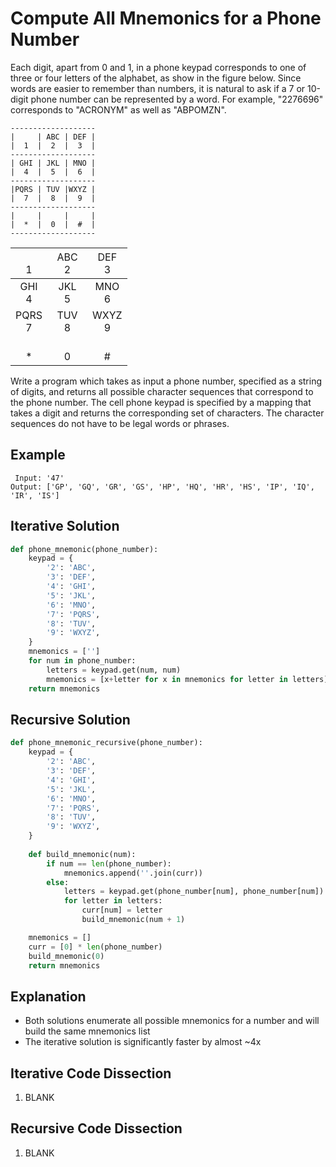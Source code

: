 # Compute All Mnemonics for a Phone Number
Each digit, apart from 0 and 1, in a phone keypad corresponds to one of three or four letters of the alphabet, as show in the figure below. Since words are easier to remember than numbers, it is natural to ask if a 7 or 10-digit phone number can be represented by a word. For example, "2276696" corresponds to "ACRONYM" as well as "ABPOMZN".
```
-------------------
|     | ABC | DEF |
|  1  |  2  |  3  |
-------------------
| GHI | JKL | MNO |
|  4  |  5  |  6  |
-------------------
|PQRS | TUV |WXYZ |
|  7  |  8  |  9  |
-------------------
|     |     |     |
|  *  |  0  |  #  |
-------------------
```
|<span style='font-weight:normal'></br>1</span>|<span style='font-weight:normal'>ABC</br>2</span>|<span style='font-weight:normal'>DEF</br>3</span>|
|:--------------------------------------------:|:-----------------------------------------------:|:-----------------------------------------------:|
|                  GHI</br>4                   |                    JKL</br>5                    |                    MNO</br>6                    |
|                 PQRS</br>7                   |                    TUV</br>8                    |                   WXYZ</br>9                    |
|                     </br>*                   |     &emsp;&emsp;&emsp;</br>0                    |                       </br>#                    |
Write a program which takes as input a phone number, specified as a string of digits, and returns all possible character sequences that correspond to the phone number. The cell phone keypad is specified by a mapping that takes a digit and returns the corresponding set of characters. The character sequences do not have to be legal words or phrases.
  
## Example
```
 Input: '47'
Output: ['GP', 'GQ', 'GR', 'GS', 'HP', 'HQ', 'HR', 'HS', 'IP', 'IQ', 'IR', 'IS']
```
  
## Iterative Solution
```python
def phone_mnemonic(phone_number):
    keypad = {
        '2': 'ABC',
        '3': 'DEF',
        '4': 'GHI',
        '5': 'JKL',
        '6': 'MNO',
        '7': 'PQRS',
        '8': 'TUV',
        '9': 'WXYZ',
    }
    mnemonics = ['']
    for num in phone_number:
        letters = keypad.get(num, num)
        mnemonics = [x+letter for x in mnemonics for letter in letters]
    return mnemonics
```
  
## Recursive Solution
```python
def phone_mnemonic_recursive(phone_number):
    keypad = {
        '2': 'ABC',
        '3': 'DEF',
        '4': 'GHI',
        '5': 'JKL',
        '6': 'MNO',
        '7': 'PQRS',
        '8': 'TUV',
        '9': 'WXYZ',
    }
    
    def build_mnemonic(num):
        if num == len(phone_number):
            mnemonics.append(''.join(curr))
        else:
            letters = keypad.get(phone_number[num], phone_number[num])
            for letter in letters:
                curr[num] = letter
                build_mnemonic(num + 1)

    mnemonics = []
    curr = [0] * len(phone_number)
    build_mnemonic(0)
    return mnemonics
```
  
## Explanation
* Both solutions enumerate all possible mnemonics for a number and will build the same mnemonics list
* The iterative solution is significantly faster by almost ~4x
  
## Iterative Code Dissection
1. BLANK
  
## Recursive Code Dissection
1. BLANK